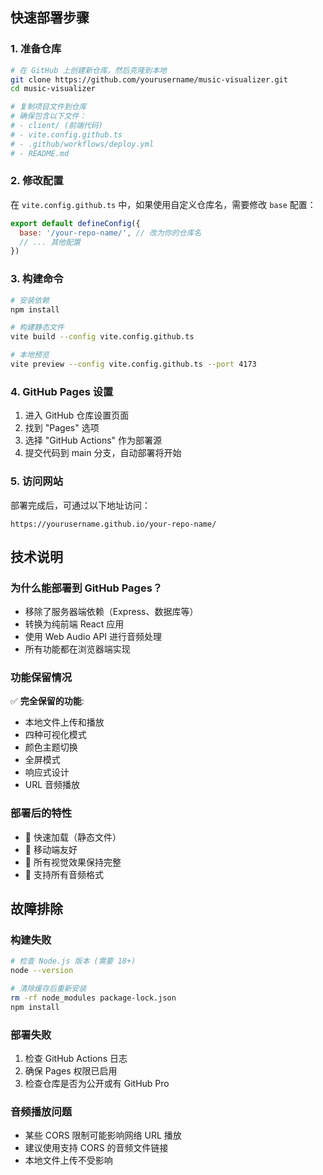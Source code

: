 ## 快速部署步骤

### 1. 准备仓库
```bash
# 在 GitHub 上创建新仓库，然后克隆到本地
git clone https://github.com/yourusername/music-visualizer.git
cd music-visualizer

# 复制项目文件到仓库
# 确保包含以下文件：
# - client/ (前端代码)
# - vite.config.github.ts
# - .github/workflows/deploy.yml
# - README.md
```

### 2. 修改配置
在 `vite.config.github.ts` 中，如果使用自定义仓库名，需要修改 `base` 配置：
```js
export default defineConfig({
  base: '/your-repo-name/', // 改为你的仓库名
  // ... 其他配置
})
```

### 3. 构建命令
```bash
# 安装依赖
npm install

# 构建静态文件
vite build --config vite.config.github.ts

# 本地预览
vite preview --config vite.config.github.ts --port 4173
```

### 4. GitHub Pages 设置
1. 进入 GitHub 仓库设置页面
2. 找到 "Pages" 选项
3. 选择 "GitHub Actions" 作为部署源
4. 提交代码到 main 分支，自动部署将开始

### 5. 访问网站
部署完成后，可通过以下地址访问：
```
https://yourusername.github.io/your-repo-name/
```

## 技术说明

### 为什么能部署到 GitHub Pages？
- 移除了服务器端依赖（Express、数据库等）
- 转换为纯前端 React 应用
- 使用 Web Audio API 进行音频处理
- 所有功能都在浏览器端实现

### 功能保留情况
✅ **完全保留的功能**:
- 本地文件上传和播放
- 四种可视化模式
- 颜色主题切换
- 全屏模式
- 响应式设计
- URL 音频播放

### 部署后的特性
- 🚀 快速加载（静态文件）
- 📱 移动端友好
- 🎨 所有视觉效果保持完整
- 🎵 支持所有音频格式

## 故障排除

### 构建失败
```bash
# 检查 Node.js 版本 (需要 18+)
node --version

# 清除缓存后重新安装
rm -rf node_modules package-lock.json
npm install
```

### 部署失败
1. 检查 GitHub Actions 日志
2. 确保 Pages 权限已启用
3. 检查仓库是否为公开或有 GitHub Pro

### 音频播放问题
- 某些 CORS 限制可能影响网络 URL 播放
- 建议使用支持 CORS 的音频文件链接
- 本地文件上传不受影响